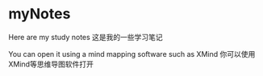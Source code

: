# myNotes
Here are my study notes
这是我的一些学习笔记

You can open it using a mind mapping software such as XMind
你可以使用XMind等思维导图软件打开


